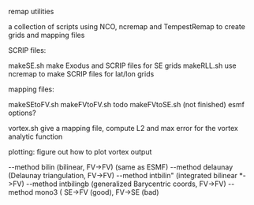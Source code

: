 remap utilities

a collection of scripts using NCO, ncremap and TempestRemap to
create grids and mapping files

SCRIP files:

makeSE.sh     make Exodus and SCRIP files for SE grids
makeRLL.sh    use ncremap to make SCRIP files for lat/lon grids

mapping files:

makeSEtoFV.sh
makeFVtoFV.sh   todo
makeFVtoSE.sh   (not finished)
esmf options?


vortex.sh     give a mapping file, compute L2 and max error for the vortex analytic function


plotting: figure out how to plot vortex output


--method bilin      (bilinear, FV->FV)  (same as ESMF)
--method delaunay   (Delaunay triangulation, FV->FV)
--method intbilin"  (integrated bilinear *->FV)
--method intbilingb (generalized Barycentric coords, FV->FV)
--method mono3      ( SE->FV (good), FV->SE (bad)

